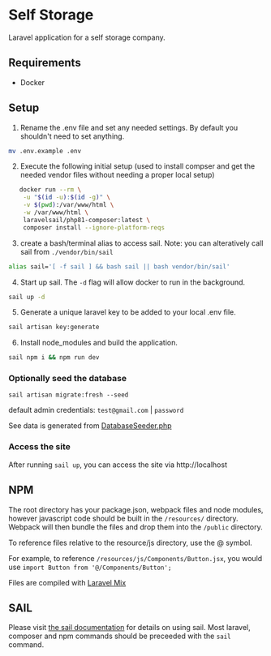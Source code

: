 # Self Storage

Laravel application for a self storage company.

## Requirements

*   Docker

## Setup

1.  Rename the .env file and set any needed settings. By default you shouldn't need to set anything.

```bash
mv .env.example .env
```

2.  Execute the following initial setup (used to install compser and get the needed vendor files without needing a proper local setup)

```bash
   docker run --rm \
    -u "$(id -u):$(id -g)" \
    -v $(pwd):/var/www/html \
    -w /var/www/html \
    laravelsail/php81-composer:latest \
    composer install --ignore-platform-reqs
```

3.  create a bash/terminal alias to access sail. Note: you can alteratively call sail from `./vendor/bin/sail`

```bash
alias sail='[ -f sail ] && bash sail || bash vendor/bin/sail'
```

4.  Start up sail. The `-d` flag will allow docker to run in the background.

```bash
sail up -d
```

5.  Generate a unique laravel key to be added to your local .env file.

```bash
sail artisan key:generate
```

6.  Install node_modules and build the application.

```bash
sail npm i && npm run dev
```

### Optionally seed the database

`sail artisan migrate:fresh --seed`

default admin credentials: `test@gmail.com` | `password`

See data is generated from [DatabaseSeeder.php](https://github.com/shawndibble/self-storage/blob/master/database/seeders/DatabaseSeeder.php)

### Access the site

After running `sail up`, you can access the site via http://localhost

## NPM

The root directory has your package.json, webpack files and node modules, however javascript code should be built in the `/resources/` directory. Webpack will then bundle the files and drop them into the `/public` directory.

To reference files relative to the resource/js directory, use the @ symbol.

For example, to reference `/resources/js/Components/Button.jsx`, you would use `import Button from '@/Components/Button';`

Files are compiled with [Laravel Mix](https://laravel.com/docs/8.x/mix)

## SAIL

Please visit [the sail documentation](https://laravel.com/docs/8.x/sail#introduction) for details on using sail. Most laravel, composer and npm commands should be preceeded with the `sail` command.